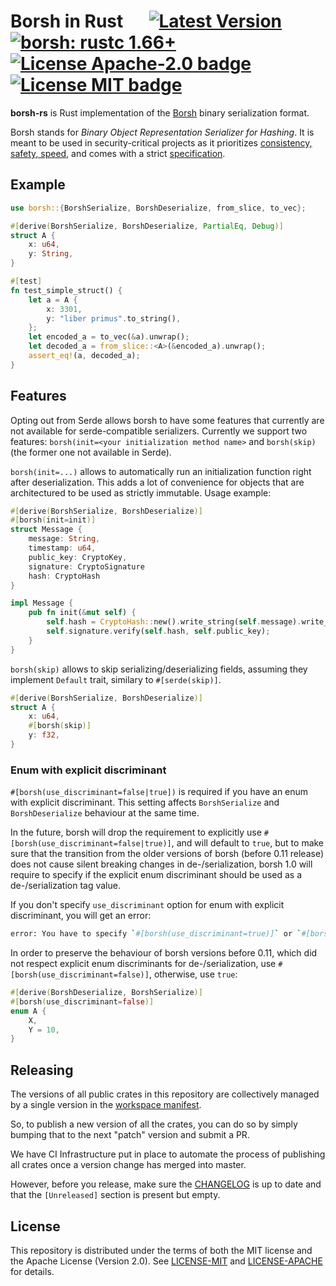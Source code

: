 # Borsh in Rust &emsp; [![Latest Version]][crates.io] [![borsh: rustc 1.66+]][Rust 1.66] [![License Apache-2.0 badge]][License Apache-2.0] [![License MIT badge]][License MIT]

[Borsh]: https://borsh.io
[Latest Version]: https://img.shields.io/crates/v/borsh.svg
[crates.io]: https://crates.io/crates/borsh
[borsh: rustc 1.66+]: https://img.shields.io/badge/rustc-1.66+-lightgray.svg
[Rust 1.66]: https://blog.rust-lang.org/2022/12/15/Rust-1.66.0.html
[License Apache-2.0 badge]: https://img.shields.io/badge/license-Apache2.0-blue.svg
[License Apache-2.0]: https://opensource.org/licenses/Apache-2.0
[License MIT badge]: https://img.shields.io/badge/license-MIT-blue.svg
[License MIT]: https://opensource.org/licenses/MIT

**borsh-rs** is Rust implementation of the [Borsh] binary serialization format.

Borsh stands for _Binary Object Representation Serializer for Hashing_. It is meant to be used in
security-critical projects as it prioritizes [consistency, safety, speed][Borsh], and comes with a
strict [specification](https://github.com/near/borsh#specification).

## Example

```rust
use borsh::{BorshSerialize, BorshDeserialize, from_slice, to_vec};

#[derive(BorshSerialize, BorshDeserialize, PartialEq, Debug)]
struct A {
    x: u64,
    y: String,
}

#[test]
fn test_simple_struct() {
    let a = A {
        x: 3301,
        y: "liber primus".to_string(),
    };
    let encoded_a = to_vec(&a).unwrap();
    let decoded_a = from_slice::<A>(&encoded_a).unwrap();
    assert_eq!(a, decoded_a);
}
```

## Features

Opting out from Serde allows borsh to have some features that currently are not available for serde-compatible serializers.
Currently we support two features: `borsh(init=<your initialization method name>` and `borsh(skip)` (the former one not available in Serde).

`borsh(init=...)` allows to automatically run an initialization function right after deserialization. This adds a lot of convenience for objects that are architectured to be used as strictly immutable. Usage example:

```rust
#[derive(BorshSerialize, BorshDeserialize)]
#[borsh(init=init)]
struct Message {
    message: String,
    timestamp: u64,
    public_key: CryptoKey,
    signature: CryptoSignature
    hash: CryptoHash
}

impl Message {
    pub fn init(&mut self) {
        self.hash = CryptoHash::new().write_string(self.message).write_u64(self.timestamp);
        self.signature.verify(self.hash, self.public_key);
    }
}
```

`borsh(skip)` allows to skip serializing/deserializing fields, assuming they implement `Default` trait, similary to `#[serde(skip)]`.

```rust
#[derive(BorshSerialize, BorshDeserialize)]
struct A {
    x: u64,
    #[borsh(skip)]
    y: f32,
}
```

### Enum with explicit discriminant

`#[borsh(use_discriminant=false|true])` is required if you have an enum with explicit discriminant. This setting affects `BorshSerialize` and `BorshDeserialize` behaviour at the same time.

In the future, borsh will drop the requirement to explicitly use `#[borsh(use_discriminant=false|true)]`, and will default to `true`, but to make sure that the transition from the older versions of borsh (before 0.11 release) does not cause silent breaking changes in de-/serialization, borsh 1.0 will require to specify if the explicit enum discriminant should be used as a de-/serialization tag value.

If you don't specify `use_discriminant` option for enum with explicit discriminant, you will get an error:

```bash
error: You have to specify `#[borsh(use_discriminant=true)]` or `#[borsh(use_discriminant=false)]` for all enums with explicit discriminant
```

In order to preserve the behaviour of borsh versions before 0.11, which did not respect explicit enum discriminants for de-/serialization, use `#[borsh(use_discriminant=false)]`, otherwise, use `true`:

```rust
#[derive(BorshDeserialize, BorshSerialize)]
#[borsh(use_discriminant=false)]
enum A {
    X,
    Y = 10,
}
```

## Releasing

The versions of all public crates in this repository are collectively managed by a single version in the [workspace manifest](https://github.com/near/borsh-rs/blob/master/Cargo.toml).

So, to publish a new version of all the crates, you can do so by simply bumping that to the next "patch" version and submit a PR.

We have CI Infrastructure put in place to automate the process of publishing all crates once a version change has merged into master.

However, before you release, make sure the [CHANGELOG](CHANGELOG.md) is up to date and that the `[Unreleased]` section is present but empty.

## License

This repository is distributed under the terms of both the MIT license and the Apache License (Version 2.0).
See [LICENSE-MIT](LICENSE-MIT) and [LICENSE-APACHE](LICENSE-APACHE) for details.
